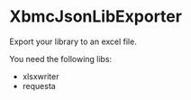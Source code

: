 XbmcJsonLibExporter
===================

Export your library to an excel file.




 You need the following libs: 
  * xlsxwriter
  * requesta

